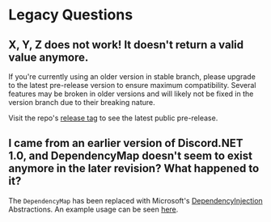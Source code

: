 # Legacy Questions

## X, Y, Z does not work! It doesn't return a valid value anymore.
If you're currently using an older version in stable branch, please 
upgrade to the latest pre-release version to ensure maximum 
compatibility. Several features may be broken in older 
versions and will likely not be fixed in the version branch due to 
their breaking nature.

Visit the repo's [release tag] to see the latest public pre-release.

[release tag]: https://github.com/RogueException/Discord.Net/releases

## I came from an earlier version of Discord.NET 1.0, and DependencyMap doesn't seem to exist anymore in the later revision? What happened to it?
The `DependencyMap` has been replaced with Microsoft's 
[DependencyInjection] Abstractions. An example usage can be seen 
[here](https://github.com/foxbot/DiscordBotBase/blob/csharp/src/DiscordBot/Program.cs#L36).

[DependencyInjection]: https://docs.microsoft.com/en-us/aspnet/core/fundamentals/dependency-injection